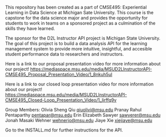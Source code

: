 This repository has been created as a part of CMSE495: Experiential Learning in Data Science at Michigan Sate University. This course is the capstone for the data science major and provides the opportunity for students to work in teams on a sponsored project as a culmination of the skills they have learned. 

The sponsor for the D2L Instructor API project is Michigan State University. The goal of this project is to build a data analysis API for the learning management system to provide more intuitive, insightful, and accesible student performance data to researchers and instructors. 

Here is a link to our proposal presentation video for more information about our project! 
https://mediaspace.msu.edu/media/MSUD2LInstructorAPI-CMSE495_Proposal_Presentation_Video/1_8nkuh5ul


Here is a link to our closed loop presentation video for more information about our project! 
https://mediaspace.msu.edu/media/MSUD2LInstructorAPI-CMSE495_Closed-Loop_Presentation_Video/1_lirffq9v

Group Members:
Olivia Sheng Qiu <qiuolivi@msu.edu>
Pranay Rahul Pentaparthy <pentapar@msu.edu>
Erin Elizabeth Sawyer <sawyerer@msu.edu>
Jonah Masaki Wehner <wehnerjo@msu.edu>
Jiaye Xie <xiejiaye@msu.edu>

Go to the INSTALL.md for further instructions for the API.
